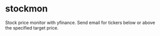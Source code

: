 # stockmon
Stock price monitor with yfinance.
Send email for tickers below or above the specified target price.
